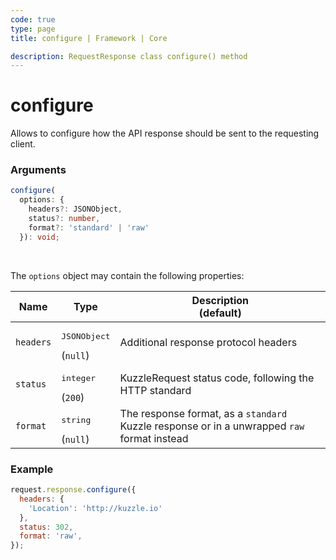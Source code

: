 ```yaml
---
code: true
type: page
title: configure | Framework | Core

description: RequestResponse class configure() method
---
```


# configure

<SinceBadge version="2.11.0" />

Allows to configure how the API response should be sent to the requesting client.


### Arguments

```ts
configure(
  options: {
    headers?: JSONObject,
    status?: number,
    format?: 'standard' | 'raw'
  }): void;
```

</br>

The `options` object may contain the following properties:

| Name | Type | Description<br/>(default)        |
|------|------|----------------------------------|
| `headers` | <pre>JSONObject</pre>(`null`) | Additional response protocol headers |
| `status` | <pre>integer</pre>(`200`) | KuzzleRequest status code, following the HTTP standard |
| `format` | <pre>string</pre>(`null`) | The response format, as a `standard` Kuzzle response or in a unwrapped `raw` format instead |

### Example

```js
request.response.configure({
  headers: {
    'Location': 'http://kuzzle.io'
  },
  status: 302,
  format: 'raw',
});
```
